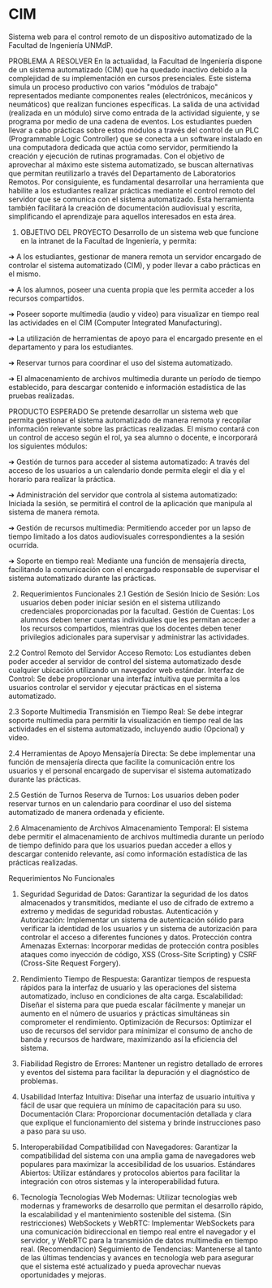 # CIM
Sistema web para el control remoto de un dispositivo automatizado de la Facultad de Ingeniería UNMdP.

PROBLEMA A RESOLVER
En la actualidad, la Facultad de Ingeniería dispone de un sistema automatizado (CIM) que ha
quedado inactivo debido a la complejidad de su implementación en cursos presenciales.
Este sistema simula un proceso productivo con varios "módulos de trabajo" representados mediante
componentes reales (electrónicos, mecánicos y neumáticos) que realizan funciones específicas.
La salida de una actividad (realizada en un módulo) sirve como entrada de la actividad siguiente, y
se programa por medio de una cadena de eventos. Los estudiantes pueden llevar a cabo prácticas
sobre estos módulos a través del control de un PLC (Programmable Logic Controller) que se conecta
a un software instalado en una computadora dedicada que actúa como servidor, permitiendo la
creación y ejecución de rutinas programadas.
Con el objetivo de aprovechar al máximo este sistema automatizado, se buscan alternativas que
permitan reutilizarlo a través del Departamento de Laboratorios Remotos.
Por consiguiente, es fundamental desarrollar una herramienta que habilite a los estudiantes realizar
prácticas mediante el control remoto del servidor que se comunica con el sistema automatizado. Esta
herramienta también facilitará la creación de documentación audiovisual y escrita, simplificando el
aprendizaje para aquellos interesados en esta área.

1. OBJETIVO DEL PROYECTO
Desarrollo de un sistema web que funcione en la intranet de la Facultad de Ingeniería, y permita:

➔ A los estudiantes, gestionar de manera remota un servidor encargado de controlar el sistema
automatizado (CIM), y poder llevar a cabo prácticas en el mismo.

➔ A los alumnos, poseer una cuenta propia que les permita acceder a los recursos compartidos.

➔ Poseer soporte multimedia (audio y video) para visualizar en tiempo real las actividades en el
CIM (Computer Integrated Manufacturing).

➔ La utilización de herramientas de apoyo para el encargado presente en el departamento y
para los estudiantes.

➔ Reservar turnos para coordinar el uso del sistema automatizado.

➔ El almacenamiento de archivos multimedia durante un período de tiempo establecido, para
descargar contenido e información estadística de las pruebas realizadas.


PRODUCTO ESPERADO
Se pretende desarrollar un sistema web que permita gestionar el sistema automatizado de manera
remota y recopilar información relevante sobre las prácticas realizadas. El mismo contará con un
control de acceso según el rol, ya sea alumno o docente, e incorporará los siguientes módulos:

➔ Gestión de turnos para acceder al sistema automatizado:
A través del acceso de los usuarios a un calendario donde permita elegir el día y el horario para
realizar la práctica.

➔ Administración del servidor que controla al sistema automatizado:
Iniciada la sesión, se permitirá el control de la aplicación que manipula al sistema de manera remota.

➔ Gestión de recursos multimedia:
Permitiendo acceder por un lapso de tiempo limitado a los datos audiovisuales correspondientes a la
sesión ocurrida.

➔ Soporte en tiempo real:
Mediante una función de mensajería directa, facilitando la comunicación con el encargado
responsable de supervisar el sistema automatizado durante las prácticas.


2. Requerimientos Funcionales
2.1 Gestión de Sesión
Inicio de Sesión: Los usuarios deben poder iniciar sesión en el sistema utilizando credenciales proporcionadas por la facultad.
Gestión de Cuentas: Los alumnos deben tener cuentas individuales que les permitan acceder a los recursos compartidos, mientras que los docentes deben tener privilegios adicionales para supervisar y administrar las actividades.

  2.2 Control Remoto del Servidor
Acceso Remoto: Los estudiantes deben poder acceder al servidor de control del sistema automatizado desde cualquier ubicación utilizando un navegador web estándar.
Interfaz de Control: Se debe proporcionar una interfaz intuitiva que permita a los usuarios controlar el servidor y ejecutar prácticas en el sistema automatizado.

  2.3 Soporte Multimedia
Transmisión en Tiempo Real: Se debe integrar soporte multimedia para permitir la visualización en tiempo real de las actividades en el sistema automatizado, incluyendo audio (Opcional) y video.

  2.4 Herramientas de Apoyo
Mensajería Directa: Se debe implementar una función de mensajería directa que facilite la comunicación entre los usuarios y el personal encargado de supervisar el sistema automatizado durante las prácticas.

  2.5 Gestión de Turnos
Reserva de Turnos: Los usuarios deben poder reservar turnos en un calendario para coordinar el uso del sistema automatizado de manera ordenada y eficiente.

  2.6 Almacenamiento de Archivos
Almacenamiento Temporal: El sistema debe permitir el almacenamiento de archivos multimedia durante un período de tiempo definido para que los usuarios puedan acceder a ellos y descargar contenido relevante, así como información estadística de las prácticas realizadas.


Requerimientos No Funcionales
1. Seguridad
Seguridad de Datos: Garantizar la seguridad de los datos almacenados y transmitidos, mediante el uso de cifrado de extremo a extremo y medidas de seguridad robustas.
Autenticación y Autorización: Implementar un sistema de autenticación sólido para verificar la identidad de los usuarios y un sistema de autorización para controlar el acceso a diferentes funciones y datos.
Protección contra Amenazas Externas: Incorporar medidas de protección contra posibles ataques como inyección de código, XSS (Cross-Site Scripting) y CSRF (Cross-Site Request Forgery).

2. Rendimiento
Tiempo de Respuesta: Garantizar tiempos de respuesta rápidos para la interfaz de usuario y las operaciones del sistema automatizado, incluso en condiciones de alta carga.
Escalabilidad: Diseñar el sistema para que pueda escalar fácilmente y manejar un aumento en el número de usuarios y prácticas simultáneas sin comprometer el rendimiento.
Optimización de Recursos: Optimizar el uso de recursos del servidor para minimizar el consumo de ancho de banda y recursos de hardware, maximizando así la eficiencia del sistema.

3. Fiabilidad
Registro de Errores: Mantener un registro detallado de errores y eventos del sistema para facilitar la depuración y el diagnóstico de problemas.

4. Usabilidad
Interfaz Intuitiva: Diseñar una interfaz de usuario intuitiva y fácil de usar que requiera un mínimo de capacitación para su uso.
Documentación Clara: Proporcionar documentación detallada y clara que explique el funcionamiento del sistema y brinde instrucciones paso a paso para su uso.

5. Interoperabilidad
Compatibilidad con Navegadores: Garantizar la compatibilidad del sistema con una amplia gama de navegadores web populares para maximizar la accesibilidad de los usuarios.
Estándares Abiertos: Utilizar estándares y protocolos abiertos para facilitar la integración con otros sistemas y la interoperabilidad futura.

6. Tecnología
Tecnologías Web Modernas: Utilizar tecnologías web modernas y frameworks de desarrollo que permitan el desarrollo rápido, la escalabilidad y el mantenimiento sostenible del sistema. (Sin restricciones)
WebSockets y WebRTC: Implementar WebSockets para una comunicación bidireccional en tiempo real entre el navegador y el servidor, y WebRTC para la transmisión de datos multimedia en tiempo real. (Recomendacion)
Seguimiento de Tendencias: Mantenerse al tanto de las últimas tendencias y avances en tecnología web para asegurar que el sistema esté actualizado y pueda aprovechar nuevas oportunidades y mejoras.
